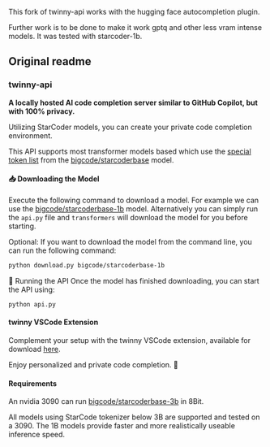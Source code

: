 
This fork of twinny-api works with the hugging face autocompletion plugin.

Further work is to be done to make it work gptq and other less vram intense models. It was tested with starcoder-1b.

## Original readme

### twinny-api

**A locally hosted AI code completion server similar to GitHub Copilot, but with 100% privacy.**

Utilizing StarCoder models, you can create your private code completion environment.

This API supports most transformer models based which use the [special token list](https://huggingface.co/bigcode/starcoderbase/blob/main/special_tokens_map.json) from the [bigcode/starcoderbase](https://huggingface.co/bigcode/starcoderbase) model.

#### 📥 Downloading the Model

Execute the following command to download a model.  For example we can use the [bigcode/starcoderbase-1b](https://huggingface.co/bigcode/starcoderbase-3b) model.  Alternatively you can simply run the `api.py` file and `transformers` will download the model for you before starting.

Optional: If you want to download the model from the command line, you can run the following command:

```bash
python download.py bigcode/starcoderbase-1b
``````

🚀 Running the API
Once the model has finished downloading, you can start the API using:

```
python api.py
```

#### twinny VSCode Extension

Complement your setup with the twinny VSCode extension, available for download [here](https://github.com/rjmacarthy/twinny).

Enjoy personalized and private code completion. 🎉


#### Requirements

An nvidia 3090 can run [bigcode/starcoderbase-3b](https://huggingface.co/bigcode/starcoderbase-3b) in 8Bit.

All models using StarCode tokenizer below 3B are supported and tested on a 3090. The 1B models provide faster and more realistically useable inference speed.

